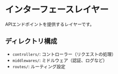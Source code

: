 # インターフェースレイヤー

APIエンドポイントを提供するレイヤーです。

## ディレクトリ構成

- `controllers/`: コントローラー（リクエストの処理）
- `middlewares/`: ミドルウェア（認証、ログなど）
- `routes/`: ルーティング設定 
